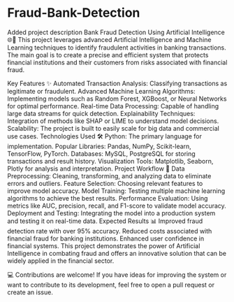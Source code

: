 # Fraud-Bank-Detection
Added project description
Bank Fraud Detection Using Artificial Intelligence 🌐🤖
This project leverages advanced Artificial Intelligence and Machine Learning techniques to identify fraudulent activities in banking transactions. The main goal is to create a precise and efficient system that protects financial institutions and their customers from risks associated with financial fraud.

Key Features ✨
Automated Transaction Analysis: Classifying transactions as legitimate or fraudulent.
Advanced Machine Learning Algorithms: Implementing models such as Random Forest, XGBoost, or Neural Networks for optimal performance.
Real-time Data Processing: Capable of handling large data streams for quick detection.
Explainability Techniques: Integration of methods like SHAP or LIME to understand model decisions.
Scalability: The project is built to easily scale for big data and commercial use cases.
Technologies Used 🛠️
Python: The primary language for implementation.
Popular Libraries: Pandas, NumPy, Scikit-learn, TensorFlow, PyTorch.
Databases: MySQL, PostgreSQL for storing transactions and result history.
Visualization Tools: Matplotlib, Seaborn, Plotly for analysis and interpretation.
Project Workflow 🚀
Data Preprocessing: Cleaning, transforming, and analyzing data to eliminate errors and outliers.
Feature Selection: Choosing relevant features to improve model accuracy.
Model Training: Testing multiple machine learning algorithms to achieve the best results.
Performance Evaluation: Using metrics like AUC, precision, recall, and F1-score to validate model accuracy.
Deployment and Testing: Integrating the model into a production system and testing it on real-time data.
Expected Results 📊
Improved fraud detection rate with over 95% accuracy.
Reduced costs associated with financial fraud for banking institutions.
Enhanced user confidence in financial systems.
This project demonstrates the power of Artificial Intelligence in combating fraud and offers an innovative solution that can be widely applied in the financial sector.

💻 Contributions are welcome! If you have ideas for improving the system or want to contribute to its development, feel free to open a pull request or create an issue.
